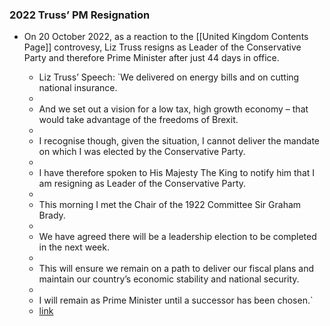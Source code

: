 ### 2022 Truss’ PM Resignation
- On 20 October 2022, as a reaction to the [[United Kingdom Contents Page]] controvesy, Liz Truss resigns as Leader of the Conservative Party and therefore Prime Minister after just 44 days in office.
    
    - Liz Truss’ Speech: `We delivered on energy bills and on cutting national insurance.  
    -   
    - And we set out a vision for a low tax, high growth economy – that would take advantage of the freedoms of Brexit.  
    -   
    - I recognise though, given the situation, I cannot deliver the mandate on which I was elected by the Conservative Party.  
    -   
    - I have therefore spoken to His Majesty The King to notify him that I am resigning as Leader of the Conservative Party.  
    -   
    - This morning I met the Chair of the 1922 Committee Sir Graham Brady.  
    -   
    - We have agreed there will be a leadership election to be completed in the next week.  
    -   
    - This will ensure we remain on a path to deliver our fiscal plans and maintain our country’s economic stability and national security.  
    -   
    - I will remain as Prime Minister until a successor has been chosen.`  
    - [link](https://www.gov.uk/government/speeches/prime-minister-liz-trusss-statement-in-downing-street-20-october-2022)
    
